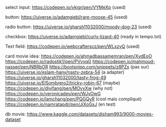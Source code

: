 select input:
https://codepen.io/vkjgr/pen/VYMeXp (used)

button:
https://uiverse.io/adamgiebl/rare-moose-45 (used)

radio button:
https://uiverse.io/gharsh11032000/moody-dog-23 (used)

checkbox:
https://uiverse.io/adamgiebl/curly-lizard-40 (ready in tempo.txt)

Text field:
https://codepen.io/webcrafterscz/pen/WLxzyQ (used)


card movie idea:
https://codepen.io/ahmadbassamemran/pen/XvdEoO
https://codepen.io/radostik1/pen/PVvvqG
https://codepen.io/mahmoud-nasser/pen/NBRbOR
https://bootsnipp.com/snippets/z8PZx (pas sur)
https://uiverse.io/eslam-hany/nasty-zebra-54 (a adapter)
https://uiverse.io/gharsh11032000/tasty-frog-49
https://uiverse.io/ElSombrero2/tricky-robin-67 (maybe)
https://codepen.io/diyifang/pen/MOyvXw (why not)
https://codepen.io/veronicadev/pen/WJyOwG
https://codepen.io/lamchang/pen/PQGQyR (cool mais compliqué)
https://codepen.io/namratapdr/pen/JjXoGxJ (en test)

db movie:
https://www.kaggle.com/datasets/disham993/9000-movies-dataset
